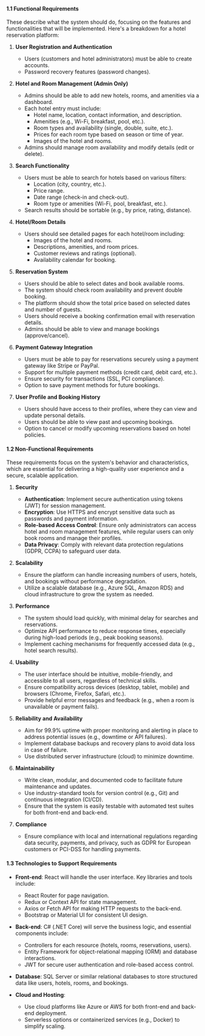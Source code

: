 
#### **1.1 Functional Requirements**

These describe what the system should do, focusing on the features and functionalities that will be implemented. Here's a breakdown for a hotel reservation platform:

1. **User Registration and Authentication**
    
    - Users (customers and hotel administrators) must be able to create accounts.
    - Password recovery features (password changes).
    
1. **Hotel and Room Management (Admin Only)**
    
    - Admins should be able to add new hotels, rooms, and amenities via a dashboard.
    - Each hotel entry must include:
        - Hotel name, location, contact information, and description.
        - Amenities (e.g., Wi-Fi, breakfast, pool, etc.).
        - Room types and availability (single, double, suite, etc.).
        - Prices for each room type based on season or time of year.
        - Images of the hotel and rooms.
    - Admins should manage room availability and modify details (edit or delete).
    
1. **Search Functionality**
    
    - Users must be able to search for hotels based on various filters:
        - Location (city, country, etc.).
        - Price range.
        - Date range (check-in and check-out).
        - Room type or amenities (Wi-Fi, pool, breakfast, etc.).
    - Search results should be sortable (e.g., by price, rating, distance).
    
1. **Hotel/Room Details**
    
    - Users should see detailed pages for each hotel/room including:
        - Images of the hotel and rooms.
        - Descriptions, amenities, and room prices.
        - Customer reviews and ratings (optional).
        - Availability calendar for booking.
    
1. **Reservation System**
    
    - Users should be able to select dates and book available rooms.
    - The system should check room availability and prevent double booking.
    - The platform should show the total price based on selected dates and number of guests.
    - Users should receive a booking confirmation email with reservation details.
    - Admins should be able to view and manage bookings (approve/cancel).
    
1. **Payment Gateway Integration**
    
    - Users must be able to pay for reservations securely using a payment gateway like Stripe or PayPal.
    - Support for multiple payment methods (credit card, debit card, etc.).
    - Ensure security for transactions (SSL, PCI compliance).
    - Option to save payment methods for future bookings.
    
1. **User Profile and Booking History**
    
    - Users should have access to their profiles, where they can view and update personal details.
    - Users should be able to view past and upcoming bookings.
    - Option to cancel or modify upcoming reservations based on hotel policies.

#### **1.2 Non-Functional Requirements**

These requirements focus on the system's behavior and characteristics, which are essential for delivering a high-quality user experience and a secure, scalable application.

1. **Security**
    
    - **Authentication**: Implement secure authentication using tokens (JWT) for session management.
    - **Encryption**: Use HTTPS and encrypt sensitive data such as passwords and payment information.
    - **Role-based Access Control**: Ensure only administrators can access hotel and room management features, while regular users can only book rooms and manage their profiles.
    - **Data Privacy**: Comply with relevant data protection regulations (GDPR, CCPA) to safeguard user data.
    
1. **Scalability**
    
    - Ensure the platform can handle increasing numbers of users, hotels, and bookings without performance degradation.
    - Utilize a scalable database (e.g., Azure SQL, Amazon RDS) and cloud infrastructure to grow the system as needed.
3. **Performance**
    
    - The system should load quickly, with minimal delay for searches and reservations.
    - Optimize API performance to reduce response times, especially during high-load periods (e.g., peak booking seasons).
    - Implement caching mechanisms for frequently accessed data (e.g., hotel search results).
    
1. **Usability**
    
    - The user interface should be intuitive, mobile-friendly, and accessible to all users, regardless of technical skills.
    - Ensure compatibility across devices (desktop, tablet, mobile) and browsers (Chrome, Firefox, Safari, etc.).
    - Provide helpful error messages and feedback (e.g., when a room is unavailable or payment fails).
    
1. **Reliability and Availability**
    
    - Aim for 99.9% uptime with proper monitoring and alerting in place to address potential issues (e.g., downtime or API failures).
    - Implement database backups and recovery plans to avoid data loss in case of failure.
    - Use distributed server infrastructure (cloud) to minimize downtime.
    
1. **Maintainability**
    
    - Write clean, modular, and documented code to facilitate future maintenance and updates.
    - Use industry-standard tools for version control (e.g., Git) and continuous integration (CI/CD).
    - Ensure that the system is easily testable with automated test suites for both front-end and back-end.
    
1. **Compliance**
    
    - Ensure compliance with local and international regulations regarding data security, payments, and privacy, such as GDPR for European customers or PCI-DSS for handling payments.

#### **1.3 Technologies to Support Requirements**

- **Front-end**: React will handle the user interface. Key libraries and tools include:
    
    - React Router for page navigation.
    - Redux or Context API for state management.
    - Axios or Fetch API for making HTTP requests to the back-end.
    - Bootstrap or Material UI for consistent UI design.
    
- **Back-end**: C# (.NET Core) will serve the business logic, and essential components include:
    
    - Controllers for each resource (hotels, rooms, reservations, users).
    - Entity Framework for object-relational mapping (ORM) and database interactions.
    - JWT for secure user authentication and role-based access control.
    
- **Database**: SQL Server or similar relational databases to store structured data like users, hotels, rooms, and bookings.
    
- **Cloud and Hosting**:
    
    - Use cloud platforms like Azure or AWS for both front-end and back-end deployment.
    - Serverless options or containerized services (e.g., Docker) to simplify scaling.